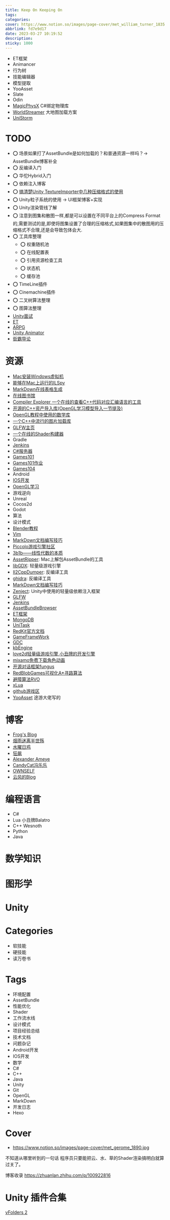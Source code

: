 ```yaml
---
title: Keep On Keeping On
tags:
categories:
cover: https://www.notion.so/images/page-cover/met_william_turner_1835.jpg
abbrlink: fd7e9d17
date: 2023-03-27 10:19:52
description:
sticky: 1000
---
```



- ET框架
- Animancer
- 行为树
- 技能编辑器
- 模型提取
- YooAsset
- Slate
- Odin
- [MagicPhysX](https://github.com/Cysharp/MagicPhysX) C#绑定物理库
- [WorldStreamer](https://assetstore.unity.com/packages/tools/terrain/world-streamer-2-176482#description) 大地图加载方案
- [UniStorm]()

# TODO
- ⭕️ 场景如果打了AssetBundle是如何加载的？和普通资源一样吗？-> AssetBundle博客补全
- ⭕️ 反编译入门
- ⭕️ 华佗Hybrid入门
- ⭕️ 依赖注入博客
- ⭕️ [搞清楚Unity TextureImporter中几种压缩格式的使用](https://docs.unity3d.com/2022.3/Documentation/Manual/class-TextureImporterOverride.html)
- ⭕️ Unity粒子系统的使用 -> UI框架博客+实现
- ⭕️ Unity渲染管线了解
- ⭕️ 注意到图集和散图一样,都是可以设置在不同平台上的Compress Format的,需要测试的是,即使将图集设置了合理的压缩格式,如果图集中的散图用的压缩格式不合理,还是会导致包体会大.
- ⭕️ 工具库整理
  - ⭕️ 权重随机池
  - ⭕️ 在线配置表
  - ⭕️ 引用资源检查工具
  - ⭕️ 状态机
  - ⭕️ 缓存池
- ⭕️ TimeLine插件
- ⭕️ Cinemachine插件
- ⭕️ 二叉树算法整理
- ⭕️ 图算法整理
- [Unity面试](https://www.mmzsblog.cn/articles/2022/02/23/1645604883865.html#toc_h4_188)
- [ET]()
- [ARPG](https://www.bilibili.com/video/BV1sB4y1n7hg/?spm_id_from=333.1387.homepage.video_card.click&vd_source=83f4165825ce9df46cf4fd576ccb1102)
- [Unity Animator](https://www.bilibili.com/video/BV1x44y1e7Ro/?spm_id_from=333.337.search-card.all.click&vd_source=83f4165825ce9df46cf4fd576ccb1102)
- [街霸导论](https://www.bilibili.com/opus/904636480410877954)

# 资源
- [Mac安装Windows虚拟机](https://zhuanlan.zhihu.com/p/452412091)
- [能够在Mac上运行的ILSpy](https://github.com/icsharpcode/AvaloniaILSpy)
- [MarkDown在线表格生成](https://tableconvert.com/zh-cn/markdown-generator)
- [在线图书馆](https://zh.z-lib.gs/)
- [Compiler Explorer 一个在线的查看C++代码对应汇编语言的工具](https://godbolt.org/) 
- [开源的C++资产导入库(OpenGL学习模型导入一节提及)](https://assimp.org/) 
- [OpenGL教程中使用的数学库](https://glm.g-truc.net/0.9.8/index.html) 
- [一个C++中流行的图片加载库](https://github.com/nothings/stb)
- [GLFW主页](https://www.glfw.org/docs/latest/index.html)
- [一个在线的Shader构建器](https://www.shadertoy.com/)
- Gradle
- [Jenkins](https://www.jenkins.io/)
- [C#服务器](https://www.youtube.com/watch?v=vOBSAFmL610&list=PLI9CK8e_e3MeDv8K1vi0FosBV4dKmcOo3)
- [Games101](https://www.bilibili.com/video/BV1X7411F744)
- [Games101作业](https://games-cn.org/forums/topic/allhw/)
- [Games104](https://www.bilibili.com/video/BV1oU4y1R7Km)
- Android
- [IOS开发](https://developer.apple.com/documentation/)
- [OpenGL学习](https://learnopengl-cn.github.io/intro/)
- 游戏逆向
- Unreal
- Cocos2d
- Godot
- 算法
- 设计模式
- [Blender教程](https://www.bilibili.com/video/BV14u41147YH/?spm_id_from=333.337.search-card.all.click&vd_source=83f4165825ce9df46cf4fd576ccb1102)
- [Vim]()
- [MarkDown文档编写技巧](https://github.com/LearnShare/Learning-Markdown)
- [Piccolo游戏引擎社区](https://www.piccoloengine.com/topics/node/feed/all)
- [3b1b——线性代数的本质](https://www.youtube.com/watch?v=fNk_zzaMoSs&list=PLZHQObOWTQDPD3MizzM2xVFitgF8hE_ab&index=2)
- [AssetRipper](https://github.com/AssetRipper/AssetRipper): Mac上解包AssetBundle的工具
- [libGDX](https://github.com/libgdx/libgdx): 轻量级游戏引擎
- [Il2CppDumper](https://github.com/Perfare/Il2CppDumper): 反编译工具
- [ghidra](https://github.com/NationalSecurityAgency/ghidra): 反编译工具
- [MarkDown文档编写技巧](https://github.com/LearnShare/Learning-Markdown)
- [Zenject](https://github.com/modesttree/Zenject): Unity中使用的轻量级依赖注入框架
- [GLFW](https://github.com/glfw/glfw)
- [Jenkins](https://github.com/jenkinsci/jenkins)
- [AssetBundleBrowser](https://github.com/Unity-Technologies/AssetBundles-Browser)
- [ET框架](https://github.com/egametang/ET)
- [MongoDB](https://github.com/mongodb/mongo)
- [UniTask](https://github.com/Cysharp/UniTask)
- [RedKit官方文档](https://cdprojektred.atlassian.net/wiki/spaces/W3REDkit/pages/36864027/WS+Script+Studio+basics)
- [GameFrameWork](https://github.com/EllanJiang/GameFramework)
- [GDC](https://www.youtube.com/@Gdconf)
- [kbEngine](https://kbengine.github.io//)
- [love2d轻量级游戏引擎,小丑牌的开发引擎](https://love2d.org/wiki/Game_Distribution)
- [mixamo免费下载角色动画](https://www.mixamo.com/#/?page=3)
- [开源对话框架fungus](https://github.com/snozbot/fungus)
- [RedBlobGames可视化A*寻路算法](https://www.redblobgames.com/)
- [避障算法RVO](https://github.com/warmtrue/RVO2-Unity)
- [xLua](https://github.com/Tencent/xLua)
- [github游戏区](https://github.com/topics/game)
- [YooAsset](https://www.yooasset.com/docs/Introduce) 途游大佬写的

# 博客
- [Frog's Blog](https://frog-game.github.io/posts/blog/wufengdashijie/)
- [烟雨迷离半世殇](https://www.lfzxb.top/)
- [水曜日鸡](https://blog.csdn.net/j756915370?type=blog)
- [狂飙](https://networm.me/)
- [Alexander Ameye](https://ameye.dev/)
- [CandyCat冯乐乐](https://candycat1992.github.io/)
- [OWNSELF](https://www.ownself.org/)
- [云风的Blog](https://blog.codingnow.com/)

# 编程语言

- C#
- Lua 小丑牌Balatro
- C++ Wesnoth
- Python
- Java 

# 数学知识

# 图形学

# Unity



# Categories

- 软技能
- 硬技能
- 读万卷书

# Tags
- 环境配置
- AssetBundle
- 性能优化
- Shader
- 工作流水线
- 设计模式
- 项目经验总结
- 技术文档
- 问题杂记
- Android开发
- IOS开发
- 数学
- C#
- C++
- Java
- Unity
- Git
- OpenGL
- MarkDown
- 开发日志
- Hexo

# Cover
- https://www.notion.so/images/page-cover/met_gerome_1890.jpg

不知道从哪里听到的一句话 程序员只要能把云、水、草的Shader渲染搞明白就算过关了。

博客收录 https://zhuanlan.zhihu.com/p/100922816

# Unity 插件合集

[vFolders 2](https://assetstore.unity.com/packages/tools/utilities/vfolders-2-255470)
